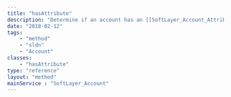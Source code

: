 ```yaml
---
title: "hasAttribute"
description: "Determine if an account has an [[SoftLayer_Account_Attribute|attribute]] associated with it. hasAttribute() returns false if the attribute does not exist or if it does not have a value. "
date: "2018-02-12"
tags:
    - "method"
    - "sldn"
    - "Account"
classes:
    - "hasAttribute"
type: "reference"
layout: "method"
mainService : "SoftLayer_Account"
---
```

